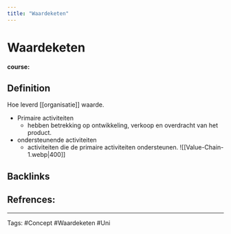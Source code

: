 ```yaml
---
title: "Waardeketen"
---
```


# Waardeketen
**course:**
## Definition
Hoe leverd [[organisatie]] waarde.
- Primaire activiteiten 
	- hebben betrekking op ontwikkeling, verkoop en overdracht van het product.
- ondersteunende activiteiten
	- activiteiten die de primaire activiteiten ondersteunen.
![[Value-Chain-1.webp|400]]
## Backlinks

## Refrences:

---
Tags: #Concept #Waardeketen #Uni 